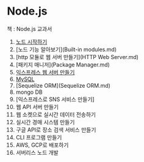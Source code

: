 # Node.js

책 : Node.js 교과서

1. [노드 시작하기](./Node.js.md)
2. [노드 기능 알아보기](Built-in modules.md)
3. [http 모듈로 웹 서버 만들기](HTTP Web Server.md)
4. [패키지 매니저](Package Manager.md)
5. [익스프레스 웹 서버 만들기](Express.md)
6. [MySQL](MySQL.md)
7. [Sequelize ORM](Sequelize ORM.md)
8. mongo DB
9. [익스프레스로 SNS 서비스 만들기]
10. 웹 API 서버 만들기
11. 웹 소켓으로 실시간 데이터 전송하기
12. 실시간 경매 시스템 만들기
13. 구글 API로 장소 검색 서비스 만들기
14. CLI 프로그램 만들기
15. AWS, GCP로 배포하기
16. 서버리스 노드 개발 



